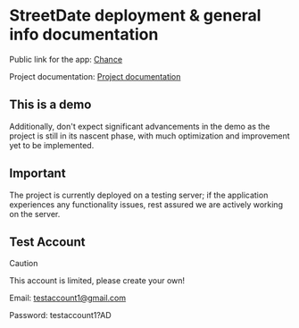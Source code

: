 # StreetDate deployment & general info documentation
Public link for the app: [Chance](https://chance-now.vercel.app/)

Project documentation: [Project documentation](https://github.com/unknownbulgarian/chance/tree/main/chance#readme)

## This is a demo

Additionally, don't expect significant advancements in the demo as the project is still in its nascent phase, with much optimization and improvement yet to be implemented.

## Important

The project is currently deployed on a testing server; if the application experiences any functionality issues, rest assured we are actively working on the server.

## Test Account

> [!CAUTION]
> This account is limited, please create your own!

Email: testaccount1@gmail.com

Password: testaccount1?AD

